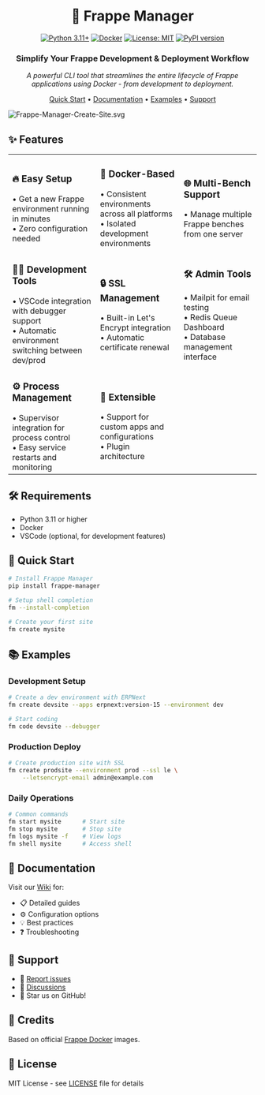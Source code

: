 <div align="center">

# 🚀 Frappe Manager

[![Python 3.11+](https://img.shields.io/badge/python-3.11+-blue.svg)](https://www.python.org/downloads/)
[![Docker](https://img.shields.io/badge/docker-%230db7ed.svg?logo=docker&logoColor=white)](https://www.docker.com/)
[![License: MIT](https://img.shields.io/badge/License-MIT-yellow.svg)](https://opensource.org/licenses/MIT)
[![PyPI version](https://badge.fury.io/py/frappe-manager.svg)](https://badge.fury.io/py/frappe-manager)

### Simplify Your Frappe Development & Deployment Workflow

*A powerful CLI tool that streamlines the entire lifecycle of Frappe applications using Docker - from development to deployment.*

[Quick Start](#quick-start) • [Documentation](https://github.com/rtCamp/Frappe-Manager/wiki) • [Examples](#examples) • [Support](#support)

</div>

![Frappe-Manager-Create-Site.svg](https://user-images.githubusercontent.com/28294795/283108791-0237d05a-2562-48be-987b-037a200d71a3.svg)

## ✨ Features

<table border="0" cellspacing="0" cellpadding="0">
<tr>
<td>
<h3>🔥 Easy Setup</h3>
• Get a new Frappe environment running in minutes<br>
• Zero configuration needed
</td>
<td>
<h3>🐳 Docker-Based</h3>
• Consistent environments across all platforms<br>
• Isolated development environments
</td>
<td>
<h3>🌐 Multi-Bench Support</h3>
• Manage multiple Frappe benches from one server
</td>
</tr>

<tr>
<td>
<h3>👨‍💻 Development Tools</h3>
• VSCode integration with debugger support<br>
• Automatic environment switching between dev/prod
</td>
<td>
<h3>🔒 SSL Management</h3>
• Built-in Let's Encrypt integration<br>
• Automatic certificate renewal
</td>
<td>
<h3>🛠️ Admin Tools</h3>
• Mailpit for email testing<br>
• Redis Queue Dashboard<br>
• Database management interface
</td>
</tr>

<tr>
<td>
<h3>⚙️ Process Management</h3>
• Supervisor integration for process control<br>
• Easy service restarts and monitoring
</td>
<td>
<h3>🔌 Extensible</h3>
• Support for custom apps and configurations<br>
• Plugin architecture
</td>
<td></td>
</tr>
</table>

## 🛠️ Requirements

- Python 3.11 or higher
- Docker
- VSCode (optional, for development features)

## 🚀 Quick Start

```bash
# Install Frappe Manager
pip install frappe-manager

# Setup shell completion
fm --install-completion

# Create your first site
fm create mysite
```

## 📚 Examples

### Development Setup
```bash
# Create a dev environment with ERPNext
fm create devsite --apps erpnext:version-15 --environment dev

# Start coding
fm code devsite --debugger
```

### Production Deploy
```bash
# Create production site with SSL
fm create prodsite --environment prod --ssl le \
    --letsencrypt-email admin@example.com
```

### Daily Operations
```bash
# Common commands
fm start mysite      # Start site
fm stop mysite       # Stop site
fm logs mysite -f    # View logs
fm shell mysite      # Access shell
```

## 📖 Documentation

Visit our [Wiki](https://github.com/rtCamp/Frappe-Manager/wiki) for:
- 📋 Detailed guides
- ⚙️ Configuration options
- 💡 Best practices
- ❓ Troubleshooting

## 🤝 Support

- 🐛 [Report issues](https://github.com/rtCamp/Frappe-Manager/issues)
- 💬 [Discussions](https://github.com/rtCamp/Frappe-Manager/discussions)
- 🌟 Star us on GitHub!

## 👏 Credits

Based on official [Frappe Docker](https://github.com/frappe/frappe_docker) images.

## 📄 License

MIT License - see [LICENSE](LICENSE) file for details
